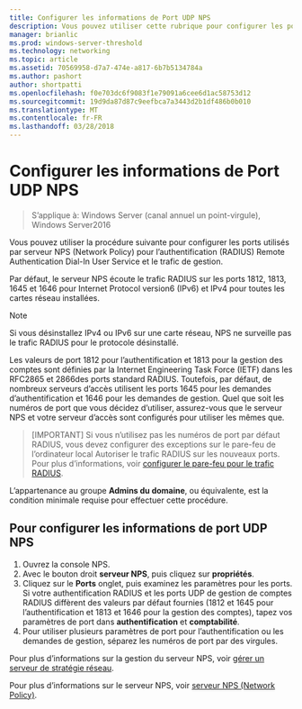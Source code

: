 ```yaml
---
title: Configurer les informations de Port UDP NPS
description: Vous pouvez utiliser cette rubrique pour configurer les ports utilisés par serveur NPS (Network Policy) pour l’authentification Authentication Dial-In utilisateur RADIUS (Remote Service) et le trafic de gestion dans Windows Server2016.
manager: brianlic
ms.prod: windows-server-threshold
ms.technology: networking
ms.topic: article
ms.assetid: 70569958-d7a7-474e-a817-6b7b5134784a
ms.author: pashort
author: shortpatti
ms.openlocfilehash: f0e703dc6f9083f1e79091a6cee6d1ac58753d12
ms.sourcegitcommit: 19d9da87d87c9eefbca7a3443d2b1df486b0b010
ms.translationtype: MT
ms.contentlocale: fr-FR
ms.lasthandoff: 03/28/2018
---
```

# <a name="configure-nps-udp-port-information"></a>Configurer les informations de Port UDP NPS

>S’applique à: Windows Server (canal annuel un point-virgule), Windows Server2016

Vous pouvez utiliser la procédure suivante pour configurer les ports utilisés par serveur NPS (Network Policy) pour l’authentification \(RADIUS\) Remote Authentication Dial-In User Service et le trafic de gestion.

Par défaut, le serveur NPS écoute le trafic RADIUS sur les ports 1812, 1813, 1645 et 1646 pour Internet Protocol version6 \(IPv6\) et IPv4 pour toutes les cartes réseau installées.

>[!NOTE]
>Si vous désinstallez IPv4 ou IPv6 sur une carte réseau, NPS ne surveille pas le trafic RADIUS pour le protocole désinstallé.

Les valeurs de port 1812 pour l’authentification et 1813 pour la gestion des comptes sont définies par la Internet Engineering Task Force \(IETF\) dans les RFC2865 et 2866des ports standard RADIUS. Toutefois, par défaut, de nombreux serveurs d’accès utilisent les ports 1645 pour les demandes d’authentification et 1646 pour les demandes de gestion. Quel que soit les numéros de port que vous décidez d’utiliser, assurez-vous que le serveur NPS et votre serveur d’accès sont configurés pour utiliser les mêmes que.

>[IMPORTANT] Si vous n’utilisez pas les numéros de port par défaut RADIUS, vous devez configurer des exceptions sur le pare-feu de l’ordinateur local Autoriser le trafic RADIUS sur les nouveaux ports. Pour plus d’informations, voir [configurer le pare-feu pour le trafic RADIUS](nps-firewalls-configure.md).

L’appartenance au groupe **Admins du domaine**, ou équivalente, est la condition minimale requise pour effectuer cette procédure.

## <a name="to-configure-nps-udp-port-information"></a>Pour configurer les informations de port UDP NPS 

1. Ouvrez la console NPS.
2. Avec le bouton droit **serveur NPS**, puis cliquez sur **propriétés**.
3. Cliquez sur le **Ports** onglet, puis examinez les paramètres pour les ports. Si votre authentification RADIUS et les ports UDP de gestion de comptes RADIUS diffèrent des valeurs par défaut fournies (1812 et 1645 pour l’authentification et 1813 et 1646 pour la gestion des comptes), tapez vos paramètres de port dans **authentification** et **comptabilité**.
4. Pour utiliser plusieurs paramètres de port pour l’authentification ou les demandes de gestion, séparez les numéros de port par des virgules.

Pour plus d’informations sur la gestion du serveur NPS, voir [gérer un serveur de stratégie réseau](nps-manage-top.md).

Pour plus d’informations sur le serveur NPS, voir [serveur NPS (Network Policy)](nps-top.md).

